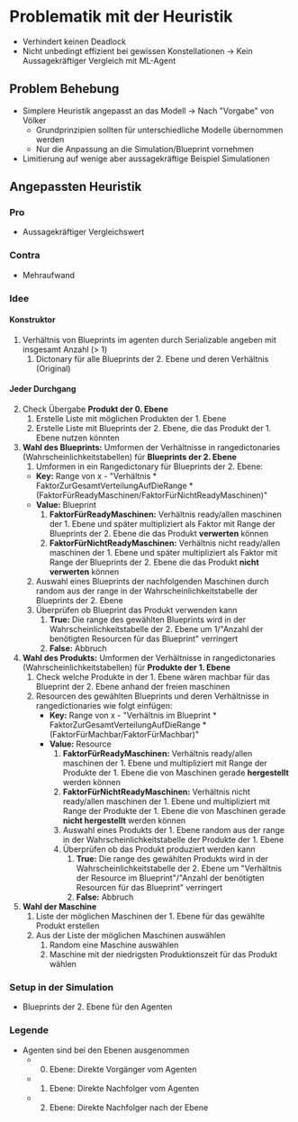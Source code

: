 # Problematik mit der Heuristik
* Verhindert keinen Deadlock
* Nicht unbedingt effizient bei gewissen Konstellationen -> Kein Aussagekräftiger Vergleich mit ML-Agent

## Problem Behebung
* Simplere Heuristik angepasst an das Modell -> Nach "Vorgabe" von Völker
    * Grundprinzipien sollten für unterschiedliche Modelle übernommen werden
    * Nur die Anpassung an die Simulation/Blueprint vornehmen
* Limitierung auf wenige aber aussagekräftige Beispiel Simulationen

## Angepassten Heuristik
### Pro
+ Aussagekräftiger Vergleichswert
### Contra
- Mehraufwand

### Idee
#### Konstruktor
1. Verhältnis von Blueprints im agenten durch Serializable angeben mit insgesamt Anzahl (> 1)
    1. Dictonary für alle Blueprints der 2. Ebene und deren Verhältnis (Original)   
#### Jeder Durchgang
2. Check Übergabe **Produkt der 0. Ebene**
    1. Erstelle Liste mit möglichen Produkten der 1. Ebene
    2. Erstelle Liste mit Blueprints der 2. Ebene, die das Produkt der 1. Ebene nutzen könnten
3. **Wahl des Blueprints:** Umformen der Verhältnisse in rangedictonaries (Wahrscheinlichkeitstabellen) für **Blueprints der 2. Ebene**
    1. Umformen in ein Rangedictonary für Blueprints der 2. Ebene:
    * **Key:** Range von x - "Verhältnis * FaktorZurGesamtVerteilungAufDieRange * (FaktorFürReadyMaschinen/FaktorFürNichtReadyMaschinen)" 
    * **Value:** Blueprint
        1. **FaktorFürReadyMaschinen:** Verhältnis ready/allen maschinen der 1. Ebene und später multipliziert als Faktor mit Range der Blueprints der 2. Ebene die das Produkt **verwerten** können
        2. **FaktorFürNichtReadyMaschinen:** Verhältnis nicht ready/allen maschinen der 1. Ebene und später multipliziert als Faktor mit Range der Blueprints der 2. Ebene die das Produkt **nicht verwerten** können
    2. Auswahl eines Blueprints der nachfolgenden Maschinen durch random aus der range in der Wahrscheinlichkeitstabelle der Blueprints der 2. Ebene
    3. Überprüfen ob Blueprint das Produkt verwenden kann
        1. **True:** Die range des gewählten Blueprints wird in der Wahrscheinlichkeitstabelle der 2. Ebene um 1/"Anzahl der benötigten Resourcen für das Blueprint" verringert
        2. **False:** Abbruch
4. **Wahl des Produkts:** Umformen der Verhältnisse in rangedictonaries (Wahrscheinlichkeitstabellen) für **Produkte der 1. Ebene**
    1. Check welche Produkte in der 1. Ebene wären machbar für das Blueprint der 2. Ebene anhand der freien maschinen
    2. Resourcen des gewählten Blueprints und deren Verhältnisse in rangedictionaries wie folgt einfügen:
        * **Key:** Range von x - "Verhältnis im Blueprint * FaktorZurGesamtVerteilungAufDieRange * (FaktorFürMachbar/FaktorFürMachbar)" 
        * **Value:** Resource
            1. **FaktorFürReadyMaschinen:** Verhältnis ready/allen maschinen der 1. Ebene und multipliziert mit Range der Produkte der 1. Ebene die von Maschinen gerade **hergestellt** werden können
            2. **FaktorFürNichtReadyMaschinen:** Verhältnis nicht ready/allen maschinen der 1. Ebene und multipliziert mit Range der Produkte der 1. Ebene die von Maschinen gerade **nicht hergestellt** werden können
            3. Auswahl eines Produkts der 1. Ebene random aus der range in der Wahrscheinlichkeitstabelle der Produkte der 1. Ebene
            4. Überprüfen ob das Produkt produziert werden kann
                1. **True:** Die range des gewählten Produkts wird in der Wahrscheinlichkeitstabelle der 2. Ebene um "Verhältnis der Resource im Blueprint"/"Anzahl der benötigten Resourcen für das Blueprint" verringert
                2. **False:** Abbruch
5. **Wahl der Maschine**
    1. Liste der möglichen Maschinen der 1. Ebene für das gewählte Produkt erstellen
    2. Aus der Liste der möglichen Maschinen auswählen
        1. Random eine Maschine auswählen
        2. Maschine mit der niedrigsten Produktionszeit für das Produkt wählen

### Setup in der Simulation
* Blueprints der 2. Ebene für den Agenten 

### Legende
* Agenten sind bei den Ebenen ausgenommen
    * 0. Ebene: Direkte Vorgänger vom Agenten
    * 1. Ebene: Direkte Nachfolger vom Agenten
    * 2. Ebene: Direkte Nachfolger nach der Ebene  